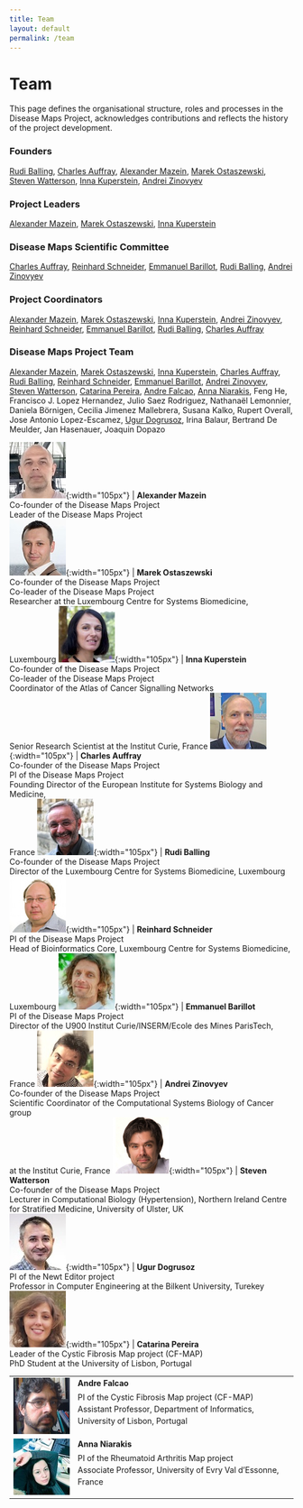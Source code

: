 ```yaml
---
title: Team
layout: default
permalink: /team
---
```


# Team

This page defines the organisational structure, roles and processes in the  Disease Maps Project, acknowledges contributions and reflects the history of the project development.

### Founders

[Rudi Balling](#RudiBalling), [Charles Auffray](#CharlesAuffray), [Alexander Mazein](#AlexanderMazein), [Marek Ostaszewski](#MarekOstaszewski), [Steven Watterson](#StevenWatterson), [Inna Kuperstein](#InnaKuperstein), [Andrei Zinovyev](#AndreiZinovyev)  

### Project Leaders

[Alexander Mazein](#AlexanderMazein), [Marek Ostaszewski](#MarekOstaszewski), [Inna Kuperstein](#InnaKuperstein)  

### Disease Maps Scientific Committee

[Charles Auffray](#CharlesAuffray), [Reinhard Schneider](#ReinhardSchneider), [Emmanuel Barillot](#EmmanuelBarillot), [Rudi Balling](#RudiBalling), [Andrei Zinovyev](#AndreiZinovyev)  

### Project Coordinators

[Alexander Mazein](#AlexanderMazein), [Marek Ostaszewski](#MarekOstaszewski), [Inna Kuperstein](#InnaKuperstein), [Andrei Zinovyev](#AndreiZinovyev), [Reinhard Schneider](#ReinhardSchneider), [Emmanuel Barillot](#EmmanuelBarillot), [Rudi Balling](#RudiBalling), [Charles Auffray](#CharlesAuffray)   

### Disease Maps Project Team

[Alexander Mazein](#AlexanderMazein), [Marek Ostaszewski](#MarekOstaszewski), [Inna Kuperstein](#InnaKuperstein), [Charles Auffray](#CharlesAuffray), [Rudi Balling](#RudiBalling), [Reinhard Schneider](#ReinhardSchneider), [Emmanuel Barillot](#EmmanuelBarillot), [Andrei Zinovyev](#AndreiZinovyev), [Steven Watterson](#StevenWatterson), [Catarina Pereira](#CatarinaPereira), [Andre Falcao](#AndreFalcao), [Anna Niarakis](#AnnaNiarakis), Feng He, Francisco J. Lopez Hernandez, Julio Saez Rodriguez, Nathanaël Lemonnier, Daniela Börnigen, Cecilia Jimenez Mallebrera, Susana Kalko, Rupert Overall, Jose Antonio Lopez-Escamez, [Ugur Dogrusoz](#UgurDogrusoz), Irina Balaur, Bertrand De Meulder, Jan Hasenauer, Joaquin Dopazo  

![](/images/team/AlexanderMazein.jpg){:width="105px"} | <a id="AlexanderMazein"><strong>Alexander Mazein</strong></a><br />Co-founder of the Disease Maps Project<br />Leader of the Disease Maps Project  
![](/images/team/MarekOstaszewski.jpg){:width="105px"} | <a id="MarekOstaszewski"><strong>Marek Ostaszewski</strong></a><br />Co-founder of the Disease Maps Project<br />Co-leader of the Disease Maps Project<br />Researcher at the Luxembourg Centre for Systems Biomedicine, Luxembourg
![](/images/team/InnaKuperstein.jpg){:width="105px"} | <a id="InnaKuperstein"><strong>Inna Kuperstein</strong></a><br />Co-founder of the Disease Maps Project<br />Co-leader of the Disease Maps Project<br />Coordinator of the Atlas of Cancer Signalling Networks<br />Senior Research Scientist at the Institut Curie, France
![](/images/team/CharlesAuffray.jpg){:width="105px"} | <a id="CharlesAuffray"><strong>Charles Auffray</strong></a><br />Co-founder of the Disease Maps Project<br />PI of the Disease Maps Project<br />Founding Director of the European Institute for Systems Biology and Medicine, <br />France
![](/images/team/RudiBalling.jpg){:width="105px"} | <a id="RudiBalling"><strong>Rudi Balling</strong></a><br />Co-founder of the Disease Maps Project<br />Director of the Luxembourg Centre for Systems Biomedicine, Luxembourg
![](/images/team/ReinhardSchneider.jpg){:width="105px"} | <a id="ReinhardSchneider"><strong>Reinhard Schneider</strong></a><br />PI of the Disease Maps Project<br />Head of Bioinformatics Core, Luxembourg Centre for Systems Biomedicine, Luxembourg
![](/images/team/EmmanuelBarillot.jpg){:width="105px"} | <a id="EmmanuelBarillot"><strong>Emmanuel Barillot</strong></a><br />PI of the Disease Maps Project<br />Director of the U900 Institut Curie/INSERM/Ecole des Mines ParisTech, France
![](/images/team/AndreiZinovyev.jpg){:width="105px"} | <a id="AndreiZinovyev"><strong>Andrei Zinovyev</strong></a><br />Co-founder of the Disease Maps Project<br />Scientific Coordinator of the Computational Systems Biology of Cancer group<br />at the Institut Curie, France
![](/images/team/StevenWatterson.jpg){:width="105px"} | <a id="StevenWatterson"><strong>Steven Watterson</strong></a><br />Co-founder of the Disease Maps Project<br />Lecturer in Computational Biology (Hypertension), Northern Ireland Centre <br />for Stratified Medicine, University of Ulster, UK  
![](/images/team/UgurDogrusoz.jpg){:width="105px"} | <a id="UgurDogrusoz"><strong>Ugur Dogrusoz</strong></a><br />PI of the Newt Editor project<br />Professor in Computer Engineering at the Bilkent University, Turekey  
![](/images/team/CatarinaPereira.jpg){:width="105px"} | <a id="CatarinaPereira"><strong>Catarina Pereira</strong></a><br />Leader of the Cystic Fibrosis Map project (CF-MAP)<br />PhD Student at the University of Lisbon, Portugal  

<table>
<tr>
<td style="width: 100px;"><a id="AndreFalcao"><img src="../images/team/AndreFalcao.jpg" alt="Andre Falcao"/></a></td>
<td><strong>Andre Falcao</strong><p style="line-height:150%; margin-top:6px; font-size:14px;">PI of the Cystic Fibrosis Map project (CF-MAP)<br />Assistant Professor, Department of Informatics, University of Lisbon, Portugal</p></td>
</tr>
<tr>
<td style="width: 100px;"><a id="AnnaNiarakis"><img src="../images/team/AnnaNiarakis.jpg" alt="Anna Niarakis"/></a></td>
<td><strong>Anna Niarakis</strong><p style="line-height:150%; margin-top:6px; font-size:14px;">PI of the Rheumatoid Arthritis Map project<br />Associate Professor, University of Evry Val d’Essonne, France</p></td>
</tr>
</table>






